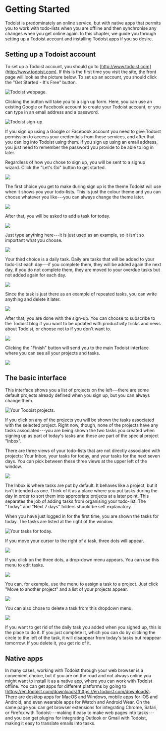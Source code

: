 # Getting Started

Todoist is predominately an online service, but with native apps that permits you to work with todo-lists when you are offline and then synchronise any changes when you get online again. In this chapter, we guide you through setting up a Todoist account and installing Todoist apps if you so desire.

## Setting up a Todoist account

To set up a Todoist account, you should go to [http://www.todoist.com](http://www.todoist.com). If this is the first time you visit the site, the front page will look as the picture below. To set up an account, you should click the "Get Started - It's Free" button.

![Todoist webpage.](figures/Todoist-frontpage.png)

Clicking the button will take you to a sign up form. Here, you can use an existing Google or Facebook account to create your Todoist account, or you can type in an email address and a password.

![Todoist sign-up.](figures/Todoist-signup.png)

If you sign up using a Google or Facebook account you need to give Todoist permission to access your credentials from those services, and after that you can log into Todoist using them. If you sign up using an email address, you just need to remember the password you provide to be able to log in later.

Regardless of how you chose to sign up, you will be sent to a signup wizard. Click the "Let's Go" button to get started.

![](figures/todoist-signup-1.png)

The first choice you get to make during sign up is the theme Todoist will use when it shows you your todo-lists. This is just the colour theme and you can choose whatever you like---you can always change the theme later.

![](figures/todoist-signup-2.png)

After that, you will be asked to add a task for today.

![](figures/todoist-signup-3.png)

Just type anything here---it is just used as an example, so it isn't so important what you choose.

![](figures/todoist-signup-4.png)

Your third choice is a daily task. Daily are tasks that will be added to your todo-list each day---if you complete them, they will be added again the next day, if you do not complete them, they are moved to your overdue tasks but not added again for each day.

![](figures/todoist-signup-5.png)

Since the task is just there as an example of repeated tasks, you can write anything and delete it later.

![](figures/todoist-signup-6.png)

After that, you are done with the sign-up. You can choose to subscribe to the Todoist blog if you want to be updated with productivity tricks and news about Todoist, or choose not to if you don't want to.

![](figures/todoist-signup-7.png)

Clicking the "Finish" button will send you to the main Todoist interface where you can see all your projects and tasks.

![](figures/todoist-signup-8.png)

## The basic interface

This interface shows you a list of projects on the left---there are some default projects already defined when you sign up, but you can always change them.

![Your Todoist projects.](figures/todoist-projects.png)

If you click on any of the projects you will be shown the tasks associated with the selected project. Right now, though, none of the projects have any tasks associated---you are being shown the two tasks you created when signing up as part of today's tasks and these are part of the special project "Inbox".

There are three views of your todo-lists that are not directly associated with projects: Your Inbox, your tasks for today, and your tasks for the next seven days. You can pick between these three views at the upper left of the window.

![](figures/todoist-special-folders.png)

The Inbox is where tasks are put by default. It behaves like a project, but it isn't intended as one. Think of it as a place where you put tasks during the day in order to sort them into appropriate projects at a later point. This separates the job of adding tasks from organising your todo-list. The "Today" and "Next 7 days" folders should be self explanatory.

When you have just logged in for the first time, you are shown the tasks for today. The tasks are listed at the right of the window.

![Your tasks for today.](figures/todoist-tasks.png)

If you move your cursor to the right of a task, three dots will appear.

![](figures/editing-tasks-1.png)

If you click on the three dots, a drop-down menu appears. You can use this menu to edit tasks.

![](figures/editing-tasks-2.png)

You can, for example, use the menu to assign a task to a project. Just click "Move to another project" and a list of your projects appear.

![](figures/editing-tasks-3.png)

You can also chose to delete a task from this dropdown menu.

![](figures/editing-tasks-4.png)

If you want to get rid of the daily task you added when you signed up, this is the place to do it. If you just complete it, which you can do by clicking the circle to the left of the task, it will disappear from today's tasks but reappear tomorrow. If you delete it, you get rid of it.

## Native apps

In many cases, working with Todoist through your web browser is a convenient choice, but if you are on the road and not always online you might want to install it as a native app, where you can work with Todoist offline. You can get apps for different platforms by going to [https://en.todoist.com/downloads](https://en.todoist.com/downloads). There are desktop apps for MacOS and Windows, mobile apps for iOS and Android, and even wearable apps for iWatch and Android Wear. On the same page you can get browser extensions for integrating Chrome, Safari, or Firefox with Todoist---making it easy to make web pages into tasks---and you can get plugins for integrating Outlook or Gmail with Todoist, making it easy to translate emails into tasks.
